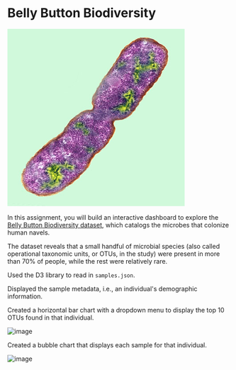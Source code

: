 # Belly Button Biodiversity

![Bacteria by filterforge.com](Images/bacteria.jpg)

In this assignment, you will build an interactive dashboard to explore the [Belly Button Biodiversity dataset](http://robdunnlab.com/projects/belly-button-biodiversity/), which catalogs the microbes that colonize human navels.

The dataset reveals that a small handful of microbial species (also called operational taxonomic units, or OTUs, in the study) were present in more than 70% of people, while the rest were relatively rare.

Used the D3 library to read in `samples.json`.

Displayed the sample metadata, i.e., an individual's demographic information.

Created a horizontal bar chart with a dropdown menu to display the top 10 OTUs found in that individual.


![image](https://user-images.githubusercontent.com/90559756/163401816-7e9220dd-9f22-44fa-a579-b28e580c6abe.png)


Created a bubble chart that displays each sample for that individual.

![image](https://user-images.githubusercontent.com/90559756/163402219-c28fe3b1-6f30-43aa-8969-fda12e7fe876.png)
